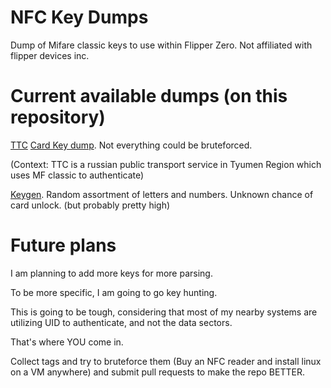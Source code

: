 # NFC Key Dumps
Dump of Mifare classic keys to use within Flipper Zero. Not affiliated with flipper devices inc.

# Current available dumps (on this repository)
[TTC](https://oao-tts.ru/) [Card Key dump](https://github.com/1nfameArts/NFCMifareClassicKeys/blob/main/TTC.txt). Not everything could be bruteforced.

(Context: TTC is a russian public transport service in Tyumen Region which uses MF classic to authenticate)

[Keygen](https://github.com/1nfameArts/NFCMifareClassicKeys/blob/main/KeyGen.txt). Random assortment of letters and numbers. Unknown chance of card unlock. (but probably pretty high)

# Future plans
I am planning to add more keys for more parsing.

To be more specific, I am going to go key hunting.

This is going to be tough, considering that most of my nearby systems are utilizing UID to authenticate, and not the data sectors.

That's where YOU come in.

Collect tags and try to bruteforce them (Buy an NFC reader and install linux on a VM anywhere) and submit pull requests to make the repo BETTER.

